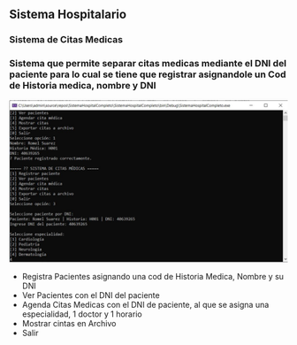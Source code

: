 ## Sistema Hospitalario
### Sistema de Citas Medicas
### Sistema que permite separar citas medicas mediante el DNI del paciente para lo cual se tiene que registrar asignandole un Cod de Historia medica, nombre y DNI

![usuario](SISTEMAHOSPITALARIO.JPG) 

- Registra Pacientes asignando una cod de Historia Medica, Nombre y su DNI
- Ver Pacientes con el DNI del paciente
- Agenda Citas Medicas con el DNI de paciente, al que se asigna una especialidad, 1 doctor y 1 horario
- Mostrar cintas en Archivo
- Salir 

